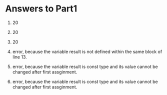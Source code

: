 
# Answers to Part1

1. 20

2. 20

3. 20

4. error, because the variable result is not defined within the same block of line 13.

5. error, because the variable result is const type and its value cannot be changed after first assginment.

6. error, because the variable result is const type and its value cannot be changed after first assginment.
